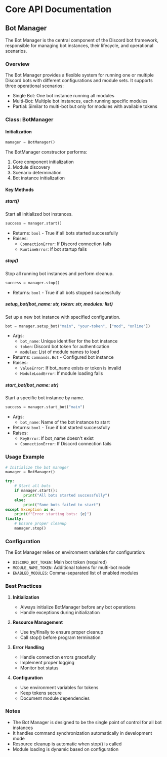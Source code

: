 # Core API Documentation

## Bot Manager

The Bot Manager is the central component of the Discord bot framework, responsible for managing bot instances, their lifecycle, and operational scenarios.

### Overview

The Bot Manager provides a flexible system for running one or multiple Discord bots with different configurations and module sets. It supports three operational scenarios:
- Single Bot: One bot instance running all modules
- Multi-Bot: Multiple bot instances, each running specific modules
- Partial: Similar to multi-bot but only for modules with available tokens

### Class: BotManager

#### Initialization
```python
manager = BotManager()
```

The BotManager constructor performs:
1. Core component initialization
2. Module discovery
3. Scenario determination
4. Bot instance initialization

#### Key Methods

##### start()
Start all initialized bot instances.
```python
success = manager.start()
```
- Returns: `bool` - True if all bots started successfully
- Raises:
  - `ConnectionError`: If Discord connection fails
  - `RuntimeError`: If bot startup fails

##### stop()
Stop all running bot instances and perform cleanup.
```python
success = manager.stop()
```
- Returns: `bool` - True if all bots stopped successfully

##### setup_bot(bot_name: str, token: str, modules: list)
Set up a new bot instance with specified configuration.
```python
bot = manager.setup_bot("main", "your-token", ["mod", "online"])
```
- Args:
  - `bot_name`: Unique identifier for the bot instance
  - `token`: Discord bot token for authentication
  - `modules`: List of module names to load
- Returns: `commands.Bot` - Configured bot instance
- Raises:
  - `ValueError`: If bot_name exists or token is invalid
  - `ModuleLoadError`: If module loading fails

##### start_bot(bot_name: str)
Start a specific bot instance by name.
```python
success = manager.start_bot("main")
```
- Args:
  - `bot_name`: Name of the bot instance to start
- Returns: `bool` - True if bot started successfully
- Raises:
  - `KeyError`: If bot_name doesn't exist
  - `ConnectionError`: If Discord connection fails

### Usage Example

```python
# Initialize the bot manager
manager = BotManager()

try:
    # Start all bots
    if manager.start():
        print("All bots started successfully")
    else:
        print("Some bots failed to start")
except Exception as e:
    print(f"Error starting bots: {e}")
finally:
    # Ensure proper cleanup
    manager.stop()
```

### Configuration

The Bot Manager relies on environment variables for configuration:
- `DISCORD_BOT_TOKEN`: Main bot token (required)
- `MODULE_NAME_TOKEN`: Additional tokens for multi-bot mode
- `ENABLED_MODULES`: Comma-separated list of enabled modules

### Best Practices

1. **Initialization**
   - Always initialize BotManager before any bot operations
   - Handle exceptions during initialization

2. **Resource Management**
   - Use try/finally to ensure proper cleanup
   - Call stop() before program termination

3. **Error Handling**
   - Handle connection errors gracefully
   - Implement proper logging
   - Monitor bot status

4. **Configuration**
   - Use environment variables for tokens
   - Keep tokens secure
   - Document module dependencies

### Notes

- The Bot Manager is designed to be the single point of control for all bot instances
- It handles command synchronization automatically in development mode
- Resource cleanup is automatic when stop() is called
- Module loading is dynamic based on configuration
